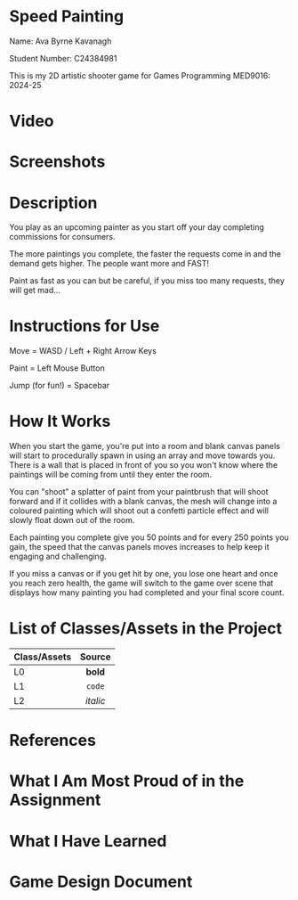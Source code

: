 # Speed Painting
Name: Ava Byrne Kavanagh

Student Number: C24384981

This is my 2D artistic shooter game for Games Programming MED9016: 2024-25
# Video
# Screenshots
# Description
You play as an upcoming painter as you start off your day completing commissions for consumers.

The more paintings you complete, the faster the requests come in and the demand gets higher. The people want more and FAST!

Paint as fast as you can but be careful, if you miss too many requests, they will get mad...
# Instructions for Use
Move = WASD / Left + Right Arrow Keys

Paint = Left Mouse Button

Jump (for fun!) = Spacebar
# How It Works
When you start the game, you're put into a room and blank canvas panels will start to procedurally spawn in using an array and move towards you. There is a wall that is placed in front of you so you won't know where the paintings will be coming from until they enter the room.

You can "shoot" a splatter of paint from your paintbrush that will shoot forward and if it collides with a blank canvas, the mesh will change into a coloured painting which will shoot out a confetti particle effect and will slowly float down out of the room.

Each painting you complete give you 50 points and for every 250 points you gain, the speed that the canvas panels moves increases to help keep it engaging and challenging.

If you miss a canvas or if you get hit by one, you lose one heart and once you reach zero health, the game will switch to the game over scene that displays how many painting you had completed and your final score count.
# List of Classes/Assets in the Project
| Class/Assets |  Source  |
|:-----|:--------:|
| L0   | **bold** |
| L1   |  `code`  |
| L2   | _italic_ |
# References
# What I Am Most Proud of in the Assignment
# What I Have Learned
# Game Design Document
